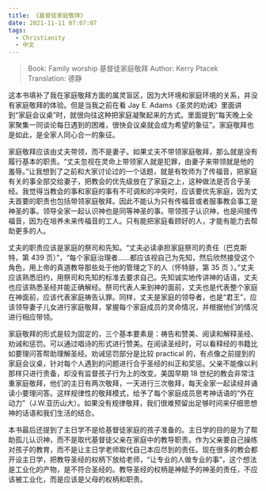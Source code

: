 ```yaml
---
title: 《基督徒家庭敬拜》
date: 2021-11-11 07:07:07
tags:
  - Christianity
  - 中文
---
```


> Book: Family worship 基督徒家庭敬拜
> Author: Kerry Ptacek
> Translation: 德静

这本书填补了我在家庭敬拜方面的属灵盲区，因为大环境和家庭环境的关系，并没有家庭敬拜的体验。但是当我之前在看 Jay E. Adams《圣灵的劝诫》里面讲到“家庭会议桌”时，就很向往这种把家庭凝聚起来的方式。里面提到“每天晚上全家聚集一同谈论每日遇到的困难，很快会议桌就会成为希望的象征”。家庭敬拜也是如此，是全家人同心合一的象征。

家庭敬拜应该由丈夫带领，而不是妻子。如果丈夫不带领家庭敬拜，那么就是没有履行基本的职责。“丈夫忽视在灵命上带领家人就是犯罪，由妻子来带领就是他的羞辱。”让我想到了之前和大家讨论过的一个话题，就是有牧师为了传福音，把家庭有关的事全部交给妻子，把教会的优先级放在了家庭之上，这种做法是否合乎圣经。我觉得当教会的事和家庭的事有不可调和的冲突时，应该要优先家庭，因为丈夫首要的职责也包括带领家庭敬拜。因此不能认为只有传福音或者服事教会事工是神圣的事。领导全家一起认识神也是同等神圣的事。带领孩子认识神，也是间接传福音，因为在培养未来传福音的工人。只有能把家庭看顾好的人，才能有能力去帮助更多的人。

丈夫的职责应该是家庭的祭司和先知。“丈夫必读承担家庭祭司的责任（巴克斯特，第 439 页）”，“每个家庭治理者......都应该视自己为先知，然后欣然接受这个角色，用上帝的真道教导那些处于他的管理之下的人（怀特腓，第 35 页 ）。”丈夫应该熟悉旧约，用祭司和先知的标准去要求自己。先知诚实地传讲神的话语，丈夫也应该熟悉圣经并能正确解经。祭司代表人来到神的面前，丈夫也是代表整个家庭在神面前，应该代表家庭祷告认罪。同样，丈夫是家庭的领导者，也是“君王”，应该领导妻子儿女进行家庭敬拜，掌握每个家庭成员的灵命情况，并根据他们的情况进行相应带领。

家庭敬拜的形式是较为固定的，三个基本要素是：祷告和赞美、阅读和解释圣经、劝诫和惩罚。可以通过唱诗的形式进行赞美。在阅读圣经时，可以看释经的书籍比如要理问答帮助理解圣经。劝诫惩罚部分是比较 practical 的，有点像之前提到的家庭会议桌，针对每个人遇到的问题进行合乎圣经的纠正和奖惩。父亲不能像以利那样只进行责备，却没有监督孩子行为上的改变。美国早期 18 世纪的教会非常注重家庭敬拜，他们的主日有两次敬拜，一天进行三次敬拜，每天全家一起读经并诵读小要理问答。这样规律性的敬拜模式，给予了每个家庭成员思考神话语的“外在动力”（J.W.亚历山大）。如果没有规律敬拜，我们很难预留出足够时间来仔细思想神的话语和我们生活的结合。

本书最后还提到了主日学不是给基督徒家庭的孩子准备的。主日学的目的是为了帮助孤儿认识神，而不是取代基督徒父亲在家庭中的教导职责。作为父亲要自己操练对孩子的教育，而不是让主日学老师取代自己本应尽到的责任。现在很多的教会都开设主日学，把教导圣经的权柄下放给老师，“让专业的人做专业的事”，这个想法是工业化的产物，是不符合圣经的。教导圣经的权柄是神赋予的神圣的责任，不应该被工业化，而是应该是父母的权柄和职责。
